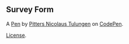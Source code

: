 Survey Form
-----------


A [Pen](https://codepen.io/nicolauzpitterz/pen/jOLExZd) by [Pitters Nicolaus Tulungen](https://codepen.io/nicolauzpitterz) on [CodePen](https://codepen.io).

[License](https://codepen.io/nicolauzpitterz/pen/jOLExZd/license).